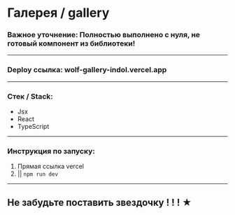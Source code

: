 
# Галерея / gallery

### Важное уточнение: Полностью выполнено с нуля, не готовый компонент из библиотеки!
---

### Deploy ссылка: wolf-gallery-indol.vercel.app
 
---

### Стек / Stack: 

* Jsx
* React
* TypeScript

---


### Инструкция по запуску: 

1. Прямая ссылка vercel 
2. || `npm run dev`

---

## Не забудьте поставить звездочку ! ! ! ★ 
